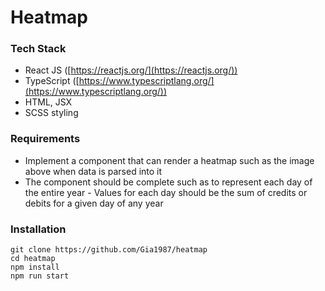 # Heatmap

### Tech Stack

- React JS ([https://reactjs.org/](https://reactjs.org/))
- TypeScript ([https://www.typescriptlang.org/](https://www.typescriptlang.org/))
- HTML, JSX
- SCSS styling

### Requirements

- Implement a component that can render a heatmap such as the image above when data is parsed into it
- The component should be complete such as to represent each day of the entire year - Values for each day should be the sum of credits or debits for a given day of any year

### Installation

```
git clone https://github.com/Gia1987/heatmap
cd heatmap
npm install
npm run start
```

